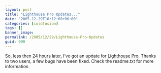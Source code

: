 ```yaml
---
layout: post
title: "Lighthouse Pro Updates..."
date: "2005-12-29T10:12:00+06:00"
categories: [coldfusion]
tags: []
banner_image: 
permalink: /2005/12/29/Lighthouse-Pro-Updates
guid: 999
---
```


So, less then <a href="http://ray.camdenfamily.com/index.cfm/2005/12/28/Lighthouse-Pro-ColdFusion-Bug-Tracker--Version-2">24 hours</a> later, I've got an update for <a href="http://ray.camdenfamily.com/projects/lhp">Lighthouse Pro</a>. Thanks to two users, a few bugs have been fixed. Check the readme.txt for more information.